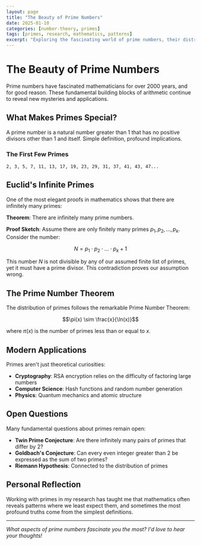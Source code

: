 ```yaml
---
layout: page
title: "The Beauty of Prime Numbers"
date: 2025-01-10
categories: [number-theory, primes]
tags: [primes, research, mathematics, patterns]
excerpt: "Exploring the fascinating world of prime numbers, their distribution, and why they continue to captivate mathematicians across centuries."
---
```


# The Beauty of Prime Numbers

Prime numbers have fascinated mathematicians for over 2000 years, and for good reason. These fundamental building blocks of arithmetic continue to reveal new mysteries and applications.

## What Makes Primes Special?

A prime number is a natural number greater than 1 that has no positive divisors other than 1 and itself. Simple definition, profound implications.

### The First Few Primes
```
2, 3, 5, 7, 11, 13, 17, 19, 23, 29, 31, 37, 41, 43, 47...
```

## Euclid's Infinite Primes

One of the most elegant proofs in mathematics shows that there are infinitely many primes:

**Theorem**: There are infinitely many prime numbers.

**Proof Sketch**: Assume there are only finitely many primes $p_1, p_2, \ldots, p_k$. Consider the number:

$$N = p_1 \cdot p_2 \cdot \ldots \cdot p_k + 1$$

This number $N$ is not divisible by any of our assumed finite list of primes, yet it must have a prime divisor. This contradiction proves our assumption wrong.

## The Prime Number Theorem

The distribution of primes follows the remarkable Prime Number Theorem:

$$\pi(x) \sim \frac{x}{\ln(x)}$$

where $\pi(x)$ is the number of primes less than or equal to $x$.

## Modern Applications

Primes aren't just theoretical curiosities:
- **Cryptography**: RSA encryption relies on the difficulty of factoring large numbers
- **Computer Science**: Hash functions and random number generation
- **Physics**: Quantum mechanics and atomic structure

## Open Questions

Many fundamental questions about primes remain open:
- **Twin Prime Conjecture**: Are there infinitely many pairs of primes that differ by 2?
- **Goldbach's Conjecture**: Can every even integer greater than 2 be expressed as the sum of two primes?
- **Riemann Hypothesis**: Connected to the distribution of primes

## Personal Reflection

Working with primes in my research has taught me that mathematics often reveals patterns where we least expect them, and sometimes the most profound truths come from the simplest definitions.

---

*What aspects of prime numbers fascinate you the most? I'd love to hear your thoughts!*
